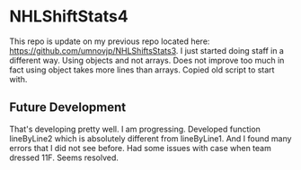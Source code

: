 # NHLShiftStats4
This repo is update on my previous repo located here: https://github.com/umnovjp/NHLShiftsStats3. I just started doing staff in a different way. Using objects and not arrays. Does not improve too much in fact using object takes more lines than arrays. Copied old script to start with. 
## Future Development
That's developing pretty well. I am progressing. Developed function lineByLine2 which is absolutely different from lineByLine1. And I found many errors that I did not see before. Had some issues with case when team dressed 11F. Seems resolved. 